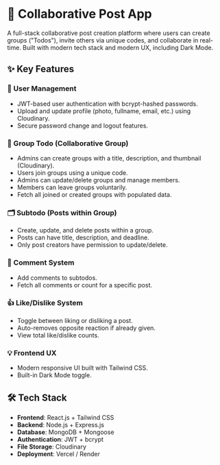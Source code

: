 # 📝 Collaborative Post App

A full-stack collaborative post creation platform where users can create groups ("Todos"), invite others via unique codes, and collaborate in real-time. Built with modern tech stack and modern UX, including Dark Mode.

## ✨ Key Features

### 👤 User Management
- JWT-based user authentication with bcrypt-hashed passwords.
- Upload and update profile (photo, fullname, email, etc.) using Cloudinary.
- Secure password change and logout features.

### 📌 Group Todo (Collaborative Group)
- Admins can create groups with a title, description, and thumbnail (Cloudinary).
- Users join groups using a unique code.
- Admins can update/delete groups and manage members.
- Members can leave groups voluntarily.
- Fetch all joined or created groups with populated data.

### 🗂️ Subtodo (Posts within Group)
- Create, update, and delete posts within a group.
- Posts can have title, description, and deadline.
- Only post creators have permission to update/delete.

### 💬 Comment System
- Add comments to subtodos.
- Fetch all comments or count for a specific post.

### 👍 Like/Dislike System
- Toggle between liking or disliking a post.
- Auto-removes opposite reaction if already given.
- View total like/dislike counts.

### 💡 Frontend UX
- Modern responsive UI built with Tailwind CSS.
- Built-in Dark Mode toggle.

## 🛠️ Tech Stack
- **Frontend**: React.js + Tailwind CSS  
- **Backend**: Node.js + Express.js  
- **Database**: MongoDB + Mongoose  
- **Authentication**: JWT + bcrypt  
- **File Storage**: Cloudinary  
- **Deployment**: Vercel / Render
